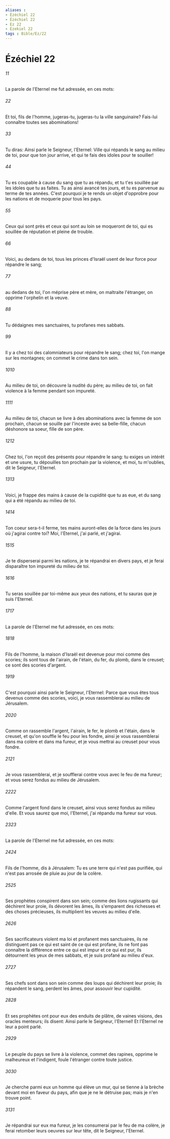 ```yaml
---
aliases : 
- Ézéchiel 22
- Ézéchiel 22
- Ez 22
- Ezekiel 22
tags : Bible/Ez/22
---
```


# Ézéchiel 22

###### 11
La parole de l'Eternel me fut adressée, en ces mots:
###### 22
Et toi, fils de l'homme, jugeras-tu, jugeras-tu la ville sanguinaire? Fais-lui connaître toutes ses abominations!
###### 33
Tu diras: Ainsi parle le Seigneur, l'Eternel: Ville qui répands le sang au milieu de toi, pour que ton jour arrive, et qui te fais des idoles pour te souiller!
###### 44
Tu es coupable à cause du sang que tu as répandu, et tu t'es souillée par les idoles que tu as faites. Tu as ainsi avancé tes jours, et tu es parvenue au terme de tes années. C'est pourquoi je te rends un objet d'opprobre pour les nations et de moquerie pour tous les pays.
###### 55
Ceux qui sont près et ceux qui sont au loin se moqueront de toi, qui es souillée de réputation et pleine de trouble.
###### 66
Voici, au dedans de toi, tous les princes d'Israël usent de leur force pour répandre le sang;
###### 77
au dedans de toi, l'on méprise père et mère, on maltraite l'étranger, on opprime l'orphelin et la veuve.
###### 88
Tu dédaignes mes sanctuaires, tu profanes mes sabbats.
###### 99
Il y a chez toi des calomniateurs pour répandre le sang; chez toi, l'on mange sur les montagnes; on commet le crime dans ton sein.
###### 1010
Au milieu de toi, on découvre la nudité du père; au milieu de toi, on fait violence à la femme pendant son impureté.
###### 1111
Au milieu de toi, chacun se livre à des abominations avec la femme de son prochain, chacun se souille par l'inceste avec sa belle-fille, chacun déshonore sa soeur, fille de son père.
###### 1212
Chez toi, l'on reçoit des présents pour répandre le sang: tu exiges un intérêt et une usure, tu dépouilles ton prochain par la violence, et moi, tu m'oublies, dit le Seigneur, l'Eternel.
###### 1313
Voici, je frappe des mains à cause de la cupidité que tu as eue, et du sang qui a été répandu au milieu de toi.
###### 1414
Ton coeur sera-t-il ferme, tes mains auront-elles de la force dans les jours où j'agirai contre toi? Moi, l'Eternel, j'ai parlé, et j'agirai.
###### 1515
Je te disperserai parmi les nations, je te répandrai en divers pays, et je ferai disparaître ton impureté du milieu de toi.
###### 1616
Tu seras souillée par toi-même aux yeux des nations, et tu sauras que je suis l'Eternel.
###### 1717
La parole de l'Eternel me fut adressée, en ces mots:
###### 1818
Fils de l'homme, la maison d'Israël est devenue pour moi comme des scories; ils sont tous de l'airain, de l'étain, du fer, du plomb, dans le creuset; ce sont des scories d'argent.
###### 1919
C'est pourquoi ainsi parle le Seigneur, l'Eternel: Parce que vous êtes tous devenus comme des scories, voici, je vous rassemblerai au milieu de Jérusalem.
###### 2020
Comme on rassemble l'argent, l'airain, le fer, le plomb et l'étain, dans le creuset, et qu'on souffle le feu pour les fondre, ainsi je vous rassemblerai dans ma colère et dans ma fureur, et je vous mettrai au creuset pour vous fondre.
###### 2121
Je vous rassemblerai, et je soufflerai contre vous avec le feu de ma fureur; et vous serez fondus au milieu de Jérusalem.
###### 2222
Comme l'argent fond dans le creuset, ainsi vous serez fondus au milieu d'elle. Et vous saurez que moi, l'Eternel, j'ai répandu ma fureur sur vous.
###### 2323
La parole de l'Eternel me fut adressée, en ces mots:
###### 2424
Fils de l'homme, dis à Jérusalem: Tu es une terre qui n'est pas purifiée, qui n'est pas arrosée de pluie au jour de la colère.
###### 2525
Ses prophètes conspirent dans son sein; comme des lions rugissants qui déchirent leur proie, ils dévorent les âmes, ils s'emparent des richesses et des choses précieuses, ils multiplient les veuves au milieu d'elle.
###### 2626
Ses sacrificateurs violent ma loi et profanent mes sanctuaires, ils ne distinguent pas ce qui est saint de ce qui est profane, ils ne font pas connaître la différence entre ce qui est impur et ce qui est pur, ils détournent les yeux de mes sabbats, et je suis profané au milieu d'eux.
###### 2727
Ses chefs sont dans son sein comme des loups qui déchirent leur proie; ils répandent le sang, perdent les âmes, pour assouvir leur cupidité.
###### 2828
Et ses prophètes ont pour eux des enduits de plâtre, de vaines visions, des oracles menteurs; ils disent: Ainsi parle le Seigneur, l'Eternel! Et l'Eternel ne leur a point parlé.
###### 2929
Le peuple du pays se livre à la violence, commet des rapines, opprime le malheureux et l'indigent, foule l'étranger contre toute justice.
###### 3030
Je cherche parmi eux un homme qui élève un mur, qui se tienne à la brèche devant moi en faveur du pays, afin que je ne le détruise pas; mais je n'en trouve point.
###### 3131
Je répandrai sur eux ma fureur, je les consumerai par le feu de ma colère, je ferai retomber leurs oeuvres sur leur tête, dit le Seigneur, l'Eternel.
